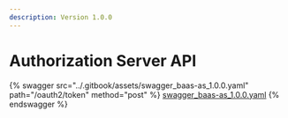 ```yaml
---
description: Version 1.0.0
---
```


# Authorization Server API

{% swagger src="../.gitbook/assets/swagger_baas-as_1.0.0.yaml" path="/oauth2/token" method="post" %}
[swagger_baas-as_1.0.0.yaml](../.gitbook/assets/swagger_baas-as_1.0.0.yaml)
{% endswagger %}
